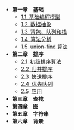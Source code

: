 * <b>第一章&emsp;基础</b>
  * [1.1&ensp;基础编程模型](exercise/ex_1/pa_1.md)
  * [1.2&ensp;数据抽象](exercise/ex_1/pa_2.md)
  * [1.3&ensp;背包、队列和栈](exercise/ex_1/pa_3.md)
  * [1.4&ensp;算法分析](exercise/ex_1/pa_4.md)
  * [1.5&ensp;union-find 算法](exercise/ex_1/pa_5.md)
* <b>第二章&emsp;排序</b>
  * [2.1&ensp;初级排序算法](exercise/ex_2/pa_1.md)
  * [2.2&ensp;归并排序](exercise/ex_2/pa_2.md)
  * [2.3&ensp;快速排序](exercise/ex_2/pa_3.md)
  * [2.4&ensp;优先队列](exercise/ex_2/pa_4.md)
  * [2.5&ensp;应用](exercise/ex_2/pa_5.md)
* <b>第三章&emsp;查找</b>
* <b>第四章&emsp;图</b>
* <b>第五章&emsp;字符串</b>
* <b>第六章&emsp;背景</b>